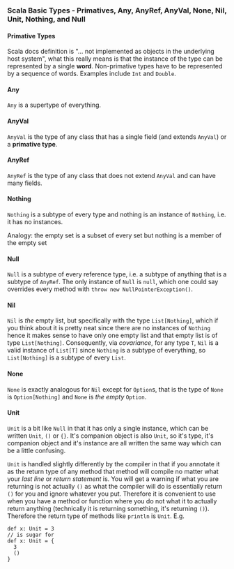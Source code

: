 ### Scala Basic Types - Primatives, Any, AnyRef, AnyVal, None, Nil, Unit, Nothing, and Null

#### Primative Types

Scala docs definition is "... not implemented as objects in the underlying host system", what this really means is that the instance of the type can be represented by a single **word**.  Non-primative types have to be represented by a sequence of words. Examples include `Int` and `Double`.

#### Any

`Any` is a supertype of everything.

#### AnyVal

`AnyVal` is the type of any class that has a single field (and extends `AnyVal`) or a **primative type**.

#### AnyRef

`AnyRef` is the type of any class that does not extend `AnyVal` and can have many fields.

#### Nothing

`Nothing` is a subtype of every type and nothing is an instance of `Nothing`, i.e. it has no instances.

Analogy: the empty set is a subset of every set but nothing is a member of the empty set

#### Null

`Null` is a subtype of every reference type, i.e. a subtype of anything that is a subtype of `AnyRef`. The only instance of `Null` is `null`, which one could say overrides every method with `throw new NullPointerException()`.

#### Nil

`Nil` is *the* empty list, but specifically with the type `List[Nothing]`, which if you think about it is pretty neat since there are no instances of `Nothing` hence it makes sense to have only one empty list and that empty list is of type `List[Nothing]`.  Consequently, via *covariance*, for any type `T`, `Nil` is a valid instance of `List[T]` since `Nothing` is a subtype of everything, so `List[Nothing]` is a subtype of every `List`.

#### None

`None` is exactly analogous for `Nil` except for `Option`s, that is the type of `None` is `Option[Nothing]` and `None` is *the empty* `Option`.

#### Unit

`Unit` is a bit like `Null` in that it has only a single instance, which can be written `Unit`, `()` or `{}`. It's companion object is also `Unit`, so it's type, it's companion object and it's instance are all written the same way which can be a little confusing.

`Unit` is handled slightly differently by the compiler in that if you annotate it as the return type of any method that method will compile no matter what your *last line* or *return statement* is.  You will get a warning if what you are returning is not actually `()` as what the compiler will do is essentially return `()` for you and ignore whatever you put.  Therefore it is convenient to use when you have a method or function where you do not what it to actually return anything (technically it is returning something, it's returning `()`).  Therefore the return type of methods like `println` is `Unit`. E.g.

```
def x: Unit = 3
// is sugar for
def x: Unit = {
  3
  ()
}
```
